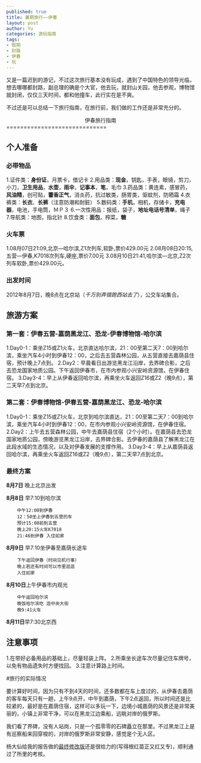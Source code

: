 ```yaml
--- 
published: true
title: 暑期旅行——伊春
layout: post
author: Yu
categories: 游玩指南
tags: 
- 假期
- 封路
- 伊春
- 玩
---
```

又是一篇迟到的游记，不过这次旅行基本没有玩成，遇到了中国特色的领导光临，想去哪哪都封路，副总理的确是个大官，他去玩，就封山关园，他去参观，博物馆就封闭，仅仅三天时间，都和他撞车，此行实在是不爽。

不过还是可以总结一下旅行指南，在旅行前，我们做的工作还是非常充分的。

<center>伊春旅行指南</center>
=============================

个人准备
--------

### 必带物品

1.证件类：**身份证**，月票卡，借记卡
2.用品类：**现金**，钥匙，手表，眼镜，剪刀，小刀，**卫生用品**，**水壶**，**雨伞**，**记事本**，**笔**，毛巾
3.药品类：黄连素，感冒药，**风油精**，创可贴，**藿香正气**，消炎药，抗过敏类，肠胃类，驱蚊剂，防晒霜
4.衣裤类：**长衣**、**长裤**（注意防潮和耐脏）
5.数码类：**手机**，相机，存储卡，**充电器**，电池，手电筒，ＭＰ３
6.一次性用品：报纸，袋子，**地址电话号清单**，绳子
7.导航类：地图，指北针
8.饮食类：**面包**，榨菜，**糖**

### 火车票

1.08月07日21:09,北京—哈尔滨,Z1次列车,软卧,票价429.00元
2.08月08日20:15,五营—伊春,K7018次列车,硬座,票价7.00元
3.08月10日21:41,哈尔滨—北京,Z2次列车软卧,票价429.00元。

### 出发时间

2012年8月7日，晚8点在北京站（*千万别弄错跑西站去了*），公交车站集合。

旅游方案
--------

### 第一套：伊春五营-嘉荫黑龙江、恐龙-伊春博物馆-哈尔滨

1.Day0-1：乘坐Z15或Z1火车，北京直达哈尔滨，21：00至第二天7：00到哈尔滨，乘坐汽车4小时到伊春12：00，之后去五营森林公园，从五营直接去嘉荫县住宿，预计晚上7点到。
2.Day2：早晨看日出游览黑龙江沿岸，去界碑合影，之后去恐龙国家地质公园。下午返回伊春市，在市内参观小兴安岭资源馆，在伊春住宿。
3.Day3-4：早上从伊春返回哈尔滨，再乘坐火车返回Z16或Z2（晚9点），第二天早7点到北京。

### 第二套：伊春博物馆-伊春五营-嘉荫黑龙江、恐龙-哈尔滨

1.Day0-1：乘坐Z15或Z1火车，北京到哈尔滨直达，21：00至第二天7：00到哈尔滨，乘坐汽车4小时到伊春12：00，在市内参观小兴安岭资源馆，在伊春住宿。
2.Day2：上午去五营森林公园，中午去嘉荫县住宿（2个小时）。在嘉荫县去恐龙国家地质公园，傍晚游览黑龙江沿岸，去界碑合影。去伊春的嘉荫县了解黑龙江在此段水域的生态情况，以及对伊春发展的支撑作用。
3.Day3-4：早上从嘉荫县返回哈尔滨，再乘坐火车返回Z16或Z2（晚9点），第二天早7点到北京。

### 最终方案

**8月7日** 晚上北京出发

**8月8日** 早7:10到哈尔滨

        中午12:00到伊春
        12：50坐上伊春到五营的车
        预计15:00前到五营
        晚上20:15火车K7018
        21:46到伊春 入住如家
        
**8月9日** 早7:10坐伊春至嘉荫长途车

        下午返回伊春（时间见机行事）
        晚上若还有时间可以市里逛逛
        入住如家
        
**8月10日**上午伊春市内观光

        中午返回哈尔滨
        晚饭哈尔滨吃 逛中央大街
        晚9:41火车
        
**8月11日**早7:30北京西
      
注意事项
--------

1.在带好必备用品的基础上，尽量轻装上阵。
2.所乘坐长途车次尽量记住车牌号，以免有物品遗失时方便找回。
3.注意计算路上时间。

#旅行的实际情况

要计算好时间，因为只有不到4天的时间，还多数都在车上度过的，从伊春去嘉荫的客车每天只有一趟，上午9点开，中午到嘉荫，下午2点返回，所以时间还是比较紧的，最好是在嘉荫住宿，这样可以多玩一下，边境小城嘉荫的风景还是非常美丽的，小镇上非常干净，可以在黑龙江边乘船，远眺对岸的俄罗斯。

我们看了界碑，没有人站岗，只是一个孤零零的石碑矗立在那里。不过黑龙江上是有巡察船来回穿梭的，对岸的俄罗斯非常安静，感觉是个无人区。

杨大仙给我的报告做的[最终修改版]()还是很给力的(写得根红苗正又红又专)，顺利通过了所里的考核。

